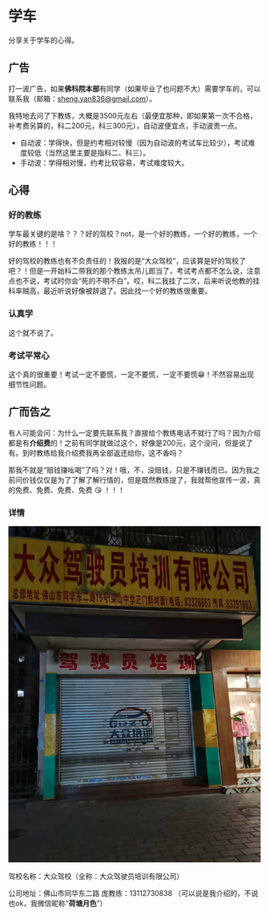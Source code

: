 # 学车

分享关于学车的心得。

## 广告

打一波广告，如果**佛科院本部**有同学（如果毕业了也问题不大）需要学车的，可以联系我（邮箱：sheng.yan836@gmail.com）。

我特地去问了下教练，大概是3500元左右（最便宜那种，即如果第一次不合格，补考费另算的，科二200元，科三300元），自动波便宜点，手动波贵一点。

- 自动波：学得快，但是约考相对较慢（因为自动波的考试车比较少），考试难度较低（当然这里主要是指科二、科三）。
- 手动波：学得相对慢，约考比较容易，考试难度较大。

## 心得

### 好的教练

学车最关键的是啥？？？好的驾校？not，是一个好的教练，一个好的教练，一个好的教练！！！

好的驾校的教练也有不负责任的！我报的是“大众驾校”，应该算是好的驾校了吧？！但是一开始科二带我的那个教练太吊儿郎当了，考试考点都不怎么说，注意点也不说，考试时你会“死的不明不白”。哎，科二我挂了二次，后来听说他教的挂科率贼高，最近听说好像被辞退了。因此找一个好的教练很重要。

### 认真学

这个就不说了。

### 考试平常心

这个真的很重要！考试一定不要慌，一定不要慌，一定不要慌:grin:！不然容易出现细节性问题。

## 广而告之

有人可能会问：为什么一定要先联系我？直接给个教练电话不就行了吗？因为介绍都是有**介绍费**的！之前有同学就做过这个，好像是200元，这个没问，但是说了有。到时教练给我介绍费我再全部返还给你，这不香吗？

那我不就是“赔钱赚吆喝”了吗？对！哦，不，没赔钱，只是不赚钱而已。因为我之前问价钱仅仅是为了了解了解行情的，但是既然教练提了，我就帮他宣传一波，真的免费、免费、免费、免费 :kissing_heart: ！！！

### 详情

![](./大众驾校门店.jpg)

驾校名称：大众驾校（全称：大众驾驶员培训有限公司）

公司地址：佛山市同华东二路
庞教练：13112730838 （可以说是我介绍的，不说也ok，我微信昵称“**荷塘月色**”）


